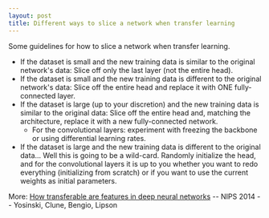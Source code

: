 ```yaml
---
layout: post
title: Different ways to slice a network when transfer learning
---
```


Some guidelines for how to slice a network when transfer learning.

- If the dataset is small and the new training data is similar to the original network's data: Slice off only the last layer (not the entire head).
- If the dataset is small and the new training data is different to the original network's data: Slice off the entire head and replace it with ONE fully-connected layer.
- If the dataset is large (up to your discretion) and the new training data is similar to the original data: Slice off the entire head and, matching the architecture, replace it with a new fully-connected network.
  + For the convolutional layers: experiment with freezing the backbone or using differential learning rates.
- If the dataset is large and the new training data is different to the original data... Well this is going to be a wild-card. Randomly initialize the head, and for the convolutional layers it is up to you whether you want to redo everything (initializing from scratch) or if you want to use the current weights as initial parameters.

More: [How transferable are features in deep neural networks][paper] -- NIPS 2014 -- Yosinski, Clune, Bengio, Lipson

[paper]:https://arxiv.org/pdf/1411.1792.pdf
